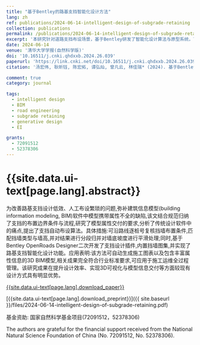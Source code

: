 ```yaml
---
title: "基于Bentley的路基支挡智能化设计方法"
lang: zh
ref: publications/2024-06-14-intelligent-design-of-subgrade-retaining
collection: publications
permalink: /publications/2024-06-14-intelligent-design-of-subgrade-retaining
excerpt: '本研究针对道路支挡布设场景，基于Bentley研发了智能化设计算法与原型系统，可有效提升设计模型创建与出图效率。'
date: 2024-06-14
venue: '清华大学学报(自然科学版)'
doi: '10.16511/j.cnki.qhdxxb.2024.26.039'
paperurl: 'https://link.cnki.net/doi/10.16511/j.cnki.qhdxxb.2024.26.039'
citation: '汤宏伟, 耿昕钰, 陈宏拓, 谭弘灿, 曾凡云, 林佳瑞* (2024). 基于Bentley的路基支挡智能化设计方法. <i>清华大学学报(自然科学版)</i>, 64(9), 1627-1636. doi: 10.16511/j.cnki.qhdxxb.2024.26.039'

comment: true
category: journal

tags: 
  - intelligent design
  - BIM
  - road engineering
  - subgrade retaining
  - generative design
  - EI

grants:
  - 72091512
  - 52378306
---
```



{{site.data.ui-text[page.lang].abstract}}
====

为改善路基支挡设计低效、人工布设繁琐的问题,弥补建筑信息模型(building information modeling, BIM)软件中模型携带属性不全的缺陷,该文结合规范归纳了支挡的布置边界条件与流程,研究了模型属性交付的要求,分析了传统设计软件中的痛点,提出了支挡自动布设算法。具体措施:可沿路线逐桩号复核挡墙布置条件,匹配挡墙类型与墙高,并对结果进行分段归并对墙底坡度进行平滑处理;同时,基于Bentley OpenRoads Designer二次开发了支挡设计插件,内置挡墙图集,并实现了路基支挡智能化设计功能。应用表明:该方法可自动生成施工图表以及包含丰富属性信息的3D BIM模型,相关成果完全符合行业标准要求,可应用于施工运维全过程管理。该研究成果在提升设计效率、实现3D可视化与模型信息交付等方面较现有设计方式具有明显优势。

[{{site.data.ui-text[page.lang].download_paper}}]({{page.paperurl}})

[{{site.data.ui-text[page.lang].download_preprint}}]({{ site.baseurl }}/files/2024-06-14-intelligent-design-of-subgrade-retaining.pdf)

基金资助: 国家自然科学基金项目(72091512，52378306)

The authors are grateful for the financial support received from the National Natural Science Foundation of China (No. 72091512, No. 52378306). 